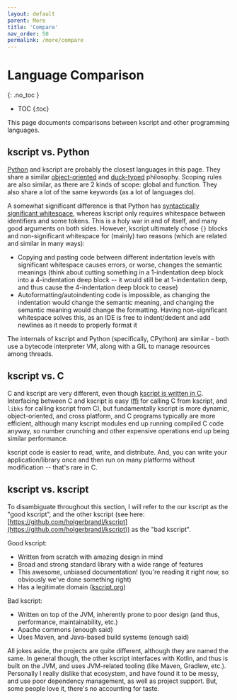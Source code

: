 ```yaml
---
layout: default
parent: More
title: 'Compare'
nav_order: 50
permalink: /more/compare
---
```


# Language Comparison
{: .no_toc }

 * TOC
{:toc}

This page documents comparisons between kscript and other programming languages. 


## kscript vs. Python

[Python](https://www.python.org/) and kscript are probably the closest languages in this page. They share a similar [object-oriented](https://en.wikipedia.org/wiki/Object-oriented_programming) and [duck-typed](https://en.wikipedia.org/wiki/Duck_typing) philosophy. Scoping rules are also similar, as there are 2 kinds of scope: global and function. They also share a lot of the same keywords (as a lot of languages do).

A somewhat significant difference is that Python has [syntactically significant whitespace](https://wiki.c2.com/?SyntacticallySignificantWhitespaceConsideredHarmful), whereas kscript only requires whitespace between identifiers and some tokens. This is a holy war in and of itself, and many good arguments on both sides. However, kscript ultimately chose `{}` blocks and non-significant whitespace for (mainly) two reasons (which are related and similar in many ways): 

  * Copying and pasting code between different indentation levels with significant whitespace causes errors, or worse, changes the semantic meanings (think about cutting something in a 1-indentation deep block into a 4-indentation deep block -- it would still be at 1-indentation deep, and thus cause the 4-indentation deep block to cease)
  * Autoformatting/autoindenting code is impossible, as changing the indentation would change the semantic meaning, and changing the semantic meaning would change the formatting. Having non-significant whitespace solves this, as an IDE is free to indent/dedent and add newlines as it needs to properly format it

The internals of kscript and Python (specifically, CPython) are similar - both use a bytecode interpreter VM, along with a GIL to manage resources among threads.


## kscript vs. C

C and kscript are very different, even though [kscript is written in C](https://github.com/chemicaldevelopment/kscript). Interfacing between C and kscript is easy ([ffi](/modules/ffi) for calling C from kscript, and `libks` for calling kscript from C), but fundamentally kscript is more dynamic, object-oriented, and cross platform, and C programs typically are more efficient, although many kscript modules end up running compiled C code anyway, so number crunching and other expensive operations end up being similar performance.


kscript code is easier to read, write, and distribute. And, you can write your application/library once and then run on many platforms without modification -- that's rare in C.


## kscript vs. kscript

To disambiguate throughout this section, I will refer to the our kscript as the "good kscript", and the other kscript (see here: [https://github.com/holgerbrandl/kscript](https://github.com/holgerbrandl/kscript)) as the "bad kscript".


Good kscript:

  * Written from scratch with amazing design in mind
  * Broad and strong standard library with a wide range of features
  * This awesome, unbiased documentation! (you're reading it right now, so obviously we've done something right)
  * Has a legitimate domain ([kscript.org](https://kscript.org))

Bad kscript:

  * Written on top of the JVM, inherently prone to poor design (and thus, performance, maintainability, etc.)
  * Apache commons (enough said)
  * Uses Maven, and Java-based build systems (enough said)

All jokes aside, the projects are quite different, although they are named the same. In general though, the other kscript interfaces with Kotlin, and thus is built on the JVM, and uses JVM-related tooling (like Maven, Gradlew, etc.). Personally I really dislike that ecosystem, and have found it to be messy, and use poor dependency management, as well as project support. But, some people love it, there's no accounting for taste.
